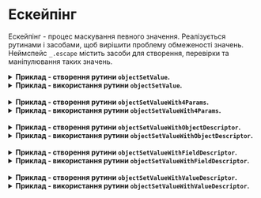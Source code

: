 # Ескейпінг

Ескейпінг - процес маскування певного значення. Реалізується рутинами і засобами, щоб вирішити проблему обмеженості значень.
Неймспейс <code>_.escape</code> містить засоби для створення, перевірки та маніпулювання таких значень.

<details>
  <summary>
    <b>Приклад - створення рутини <code>objectSetValue</code>.</b>
  </summary></br>
  Рутина присвоює значення <code>value</code> ( якщо <code>value !== null</code> ) полю <code>field</code> об'єкта <code>obj</code>.</br></br>

<pre><code>function objectSetValue( obj, field, value )\n
{
  if( value === null )
  return;
  else
  obj[ field ] = value;
}

module.exports = objectSetValue;</code></pre>

</details>


<details>
  <summary>
    <b>Приклад - використання рутини <code>objectSetValue</code>.</b>
  </summary><br>
  ❌ Проблема : неможливо присвоїти значення <code>null</code>, так як воно використовується в рутині, як спеціальне.<br><br>
  <pre><code>let objectSetValue = require( './0_Implementation.s' );

  let obj = {};

  objectSetValue( obj, 'field1', 1 );
  objectSetValue( obj, 'field2', 2 );
  objectSetValue( obj, 'field3', null );

  console.log( obj );
  /* log : { field1: 1, field2: 2 } */</code></pre>
</details>

<br>

<details>
  <summary>
    <b>Приклад - створення рутини <code>objectSetValueWith4Params</code>.</b>
  </summary><br>
  Рутина присвоює значення <code>value</code> ( якщо <code>skip !== trueLike</code> ) полю <code>field</code> об'єкта <code>obj</code>.<br><br>
  <pre><code>function objectSetValueWith4Params( obj, field, value, skip )
{
  if( skip === true )
  return;
  else
  obj[ field ] = value;
}
module.exports = objectSetValueWith4Params;</code></pre>
</details>


<details>
  <summary>
    <b>Приклад - використання рутини <code>objectSetValueWith4Params</code>.</b>
  </summary><br>
  ❌ Проблема : наявність додаткового 4 параметра<br><br>

  <pre><code>let objectSetValueWith4Params = require( './1_ImplementationWith4Arguments.s' );

let obj = {};

objectSetValueWith4Params( obj, 'field1', 1 );
objectSetValueWith4Params( obj, 'field2', 2 );
objectSetValueWith4Params( obj, 'field3', null );
objectSetValueWith4Params( obj, 'field4', null, true );

console.log( obj );
/* log : { field1: 1, field2: 2, field3: null } */</code></pre>
</details>

<br>

<details>
  <summary>
    <b>Приклад - створення рутини <code>objectSetValueWithObjectDescriptor</code>.</b>
  </summary><br>
  Рутина присвоює значення <code>value</code> ( якщо <code>objectDescriptor.skip !== trueLike</code> ) полю <code>field</code> об'єкта <code>objectDescriptor.src</code>.<br><br>
  <pre><code>function objectSetValueWithObjectDescriptor( objectDescriptor, field, value )
{
  if( objectDescriptor.skip === true )
  return;
  else
  objectDescriptor.src[ field ] = value;
}

module.exports = objectSetValueWithObjectDescriptor;</code></pre>
</details>


<details>
  <summary>
    <b>Приклад - використання рутини <code>objectSetValueWithObjectDescriptor</code>.</b>
  </summary><br>
  ❌ Проблема : необхідність змінювати інтерфейс, перший параметр - мапа з обє'ктом та полем <code>skip</code><br><br>

  <pre><code>let objectSetValueWithObjectDescriptor = require( './2_ImplementationWithObjectDescriptor.s' );

let obj = {};

objectSetValueWithObjectDescriptor( { src : obj, skip : false }, 'field1', 1 );
objectSetValueWithObjectDescriptor( { src : obj, skip : false }, 'field2', 2 );
objectSetValueWithObjectDescriptor( { src : obj, skip : false }, 'field3', null );
objectSetValueWithObjectDescriptor( { src : obj, skip : true }, 'field4', null );

console.log( obj );
/* log : { field1: 1, field2: 2, field3: null } */</code></pre>
</details>

<br>

<details>
  <summary>
    <b>Приклад - створення рутини <code>objectSetValueWithFieldDescriptor</code>.</b>
  </summary><br>
  Рутина присвоює значення <code>value</code> ( якщо <code>fieldDescriptor.skip !== trueLike</code> ) полю <code>fieldDescriptor.name</code> об'єкта <code>obj</code>.<br><br>
  <pre><code>function objectSetValueWithFieldDescriptor( obj, fieldDescriptor, value )
{
  if( fieldDescriptor.skip === true )
  return;
  else
  obj[ fieldDescriptor.name ] = value;
}

module.exports = objectSetValueWithFieldDescriptor;</code></pre>
</details>


<details>
  <summary>
    <b>Приклад - використання рутини <code>objectSetValueWithFieldDescriptor</code>.</b>
  </summary><br>
  ❌ Проблема : необхідність змінювати інтерфейс, другий параметр - мапа з полями <code>skip</code> та <code>name</code><br><br>

  <pre><code>let objectSetValueWithFieldDescriptor = require( './3_ImplementationWithFieldDescriptor.s' );

let obj = {};

objectSetValueWithFieldDescriptor( obj, { name : 'field1', skip : false }, 1 );
objectSetValueWithFieldDescriptor( obj, { name : 'field2', skip : false }, 2 );
objectSetValueWithFieldDescriptor( obj, { name : 'field3', skip : false }, null );
objectSetValueWithFieldDescriptor( obj, { name : 'field4', skip : true }, null );

console.log( obj );
/* log : { field1: 1, field2: 2, field3: null } */</code></pre>
</details>

<br>

<details>
  <summary>
    <b>Приклад - створення рутини <code>objectSetValueWithValueDescriptor</code>.</b>
  </summary><br>
  Рутина присвоює значення <code>valueDescriptor.value</code> ( якщо <code>valueDescriptor.skip !== trueLike</code> ) полю <code>field</code> об'єкта <code>obj</code>.<br><br>
  <pre><code>function objectSetValueWithValueDescriptor( obj, field, valueDescriptor )
{
  if( valueDescriptor.skip === true )
  return;
  else
  obj[ field ] = valueDescriptor.value;
}

module.exports = objectSetValueWithValueDescriptor;</code></pre>
</details>


<details>
  <summary>
    <b>Приклад - використання рутини <code>objectSetValueWithValueDescriptor</code>.</b>
  </summary><br>
  ❌ Проблема : необхідність змінювати інтерфейс, третій параметр - мапа з полями <code>skip</code> та <code>value</code><br><br>

  <pre><code>let objectSetValueWithValueDescriptor = require( './4_ImplementationWithValueDescriptor.s' );

let obj = {};

objectSetValueWithValueDescriptor( obj, 'field1', { value : 1, skip : false } );
objectSetValueWithValueDescriptor( obj, 'field2', { value : 2, skip : false } );
objectSetValueWithValueDescriptor( obj, 'field3', { value : null, skip : false } );
objectSetValueWithValueDescriptor( obj, 'field4', { value : null, skip : true } );

console.log( obj );
/* log : { field1: 1, field2: 2, field3: null } */</code></pre>
</details>

<br>












<!-- 
### Приклад - створення рутини для додавання поля об'єкту з опціональним четвертим параметром.
```js
let _ = require( '../..' );

/*
  A fourth argument can be provided to use as identifier whether to assign value or not
*/

function objectSetValue( obj, field, value, skip )
{
  if( skip === true )
  return;
  else
  obj[ field ] = value;
}

let obj = {};

objectSetValue( obj, 'field1', 1 );
objectSetValue( obj, 'field2', 2 );
objectSetValue( obj, 'field3', null );
objectSetValue( obj, 'field4', null, true );

console.log( obj );
/* log : { field1: 1, field2: 2, field3: null } */

```

### Приклад - створення рутини для додавання поля об'єкту з використанням мапи з полями `skip` та `src` в якості першого аргументу.
```js
let _ = require( '../..' );

/*
  A map can be provided as a first argument whether to assign value or not
*/

function objectSetValue( objectDescriptor, field, value )
{
  if( objectDescriptor.skip === true )
  return;
  else
  objectDescriptor.src[ field ] = value;
}

let obj = {};

objectSetValue( { src : obj, skip : false }, 'field1', 1 );
objectSetValue( { src : obj, skip : false }, 'field2', 2 );
objectSetValue( { src : obj, skip : false }, 'field3', null );
objectSetValue( { src : obj, skip : true }, 'field4', null );

console.log( obj );
/* log : { field1: 1, field2: 2, field3: null } */

```

### Приклад - створення рутини для додавання поля об'єкту з використанням мапи з полями `skip` та `name` в якості другого аргументу.
```js
let _ = require( '../..' );

/*
  A map can be provided as a second argument whether to assign value or not
*/

function objectSetValue( obj, fieldDescriptor, value )
{
  if( fieldDescriptor.skip === true )
  return;
  else
  obj[ fieldDescriptor.name ] = value;
}

let obj = {};

objectSetValue( obj, { name : 'field1', skip : false }, 1 );
objectSetValue( obj, { name : 'field2', skip : false }, 2 );
objectSetValue( obj, { name : 'field3', skip : false }, null );
objectSetValue( obj, { name : 'field4', skip : true }, null );

console.log( obj );
/* log : { field1: 1, field2: 2, field3: null } */

```

### Приклад - створення рутини для додавання поля об'єкту з використанням мапи з полями `skip` та `value` в якості третього аргументу.
```js
let _ = require( '../..' );

/*
  A map can be provided as a third argument whether to assign value or not
*/

function objectSetValue( obj, field, valueDescriptor )
{
  if( valueDescriptor.skip === true )
  return;
  else
  obj[ field ] = valueDescriptor.value;
}

let obj = {};

objectSetValue( obj, 'field1', { value : 1, skip : false } );
objectSetValue( obj, 'field2', { value : 2, skip : false } );
objectSetValue( obj, 'field3', { value : null, skip : false } );
objectSetValue( obj, 'field4', { value : null, skip : true } );

console.log( obj );
/* log : { field1: 1, field2: 2, field3: null } */

```

### Приклад - створення рутини для додавання константного поля об'єкту без використання `_.escape` неймспейсу.
```js
let _ = require( '../..' );

/*
  Add/convert to a constant field
  What if we want to add `null` as the value ?
*/

function objectSetValue( object, field, value )
{
  if( value === null )
  {
    Object.defineProperty
    (
      object,
      field,
      {
        enumerable : true,
        configurable : false,
        writable : false,
        value : object[ field ]
      }
    );
  }
  else
  {
    Object.defineProperty
    (
      object,
      field,
      {
        enumerable : true,
        configurable : false,
        writable : false,
        value
      }
    );
  }
}

let obj = { fieldToBeRemained : 1, fieldToBeChanged : 2 };

objectSetValue( obj, 'field1', 1 );
objectSetValue( obj, 'fieldToBeChanged', 'changed' );
objectSetValue( obj, 'fieldToBeRemained', null );

console.log( Object.getOwnPropertyDescriptors( obj ) );
/*
log :
{
  fieldToBeRemained:
  {
    value: 1,
    writable: false,
    enumerable: true,
    configurable: false
  },
  fieldToBeChanged:
  {
    value: 'changed',
    writable: false,
    enumerable: true,
    configurable: false
  },
  field1:
  {
    value: 1,
    writable: false,
    enumerable: true,
    configurable: false
  }
}
*/

```

### Приклад - створення рутини для додавання константного поля об'єкту з використанням `_.escape` неймспейсу.
```js
let _ = require( '../..' );

/*
null serves as an identifier, that we should not change object property's value, but make it constant.
*/

function objectSetValue( object, field, value )
{
  if( _.escape.is( value ) )
  {
    Object.defineProperty
    (
      object,
      field,
      {
        enumerable : true,
        configurable : false,
        writable : false,
        value : _.escape.right( value )
      }
    );
  }
  else if( value === null )
  {
    Object.defineProperty
    (
      object,
      field,
      {
        enumerable : true,
        configurable : false,
        writable : false,
        value : object[ field ]
      }
    );
  }
  else
  {
    Object.defineProperty
    (
      object,
      field,
      {
        enumerable : true,
        configurable : false,
        writable : false,
        value
      }
    );
  }
  return object;
}

module.exports = objectSetValue;

```

### Приклад - використання рутини для додавання константного поля об'єкту.
```js

let _ = require( '../..' );
let objectSetValue = require( './SampleImplementation.s' )

var src = { 'fieldToBeRemained' : 1 };
objectSetValue( src, 'fieldToBeRemained', null );
console.log( 'src1 : ', Object.getOwnPropertyDescriptors( src ) );
/*
log :

src1 :
{
  fieldToBeRemained:
  {
    value: 1,
    writable: false,
    enumerable: true,
    configurable: false
  }
}
*/

var src2 = { 'fieldToBeChanged' : 1 };
objectSetValue( src2, 'fieldToBeChanged', 'changed' );
console.log( 'src2 : ', Object.getOwnPropertyDescriptors( src2 ) );
/*
log :

src1 :
{
  fieldToBeChanged:
  {
    value: 'changed',
    writable: false,
    enumerable: true,
    configurable: false
  }
}
*/

var src3 = { 'fieldToBeChangedWithNull' : 1 };
objectSetValue( src3, 'fieldToBeChangedWithNull', _.escape.make( null ) );
console.log( 'src3 : ', Object.getOwnPropertyDescriptors( src3 ) );
/*
log :

src1 :
{
  fieldToBeChangedWithNull:
  {
    value: null,
    writable: false,
    enumerable: true,
    configurable: false
  }
}
*/

``` -->